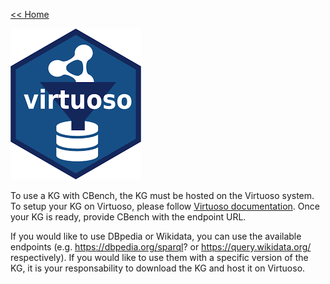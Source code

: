 [<< Home](https://github.com/aorogat/CBench/)


![Image](images/virtuoso.png)


To use a KG with CBench, the KG must be hosted on the Virtuoso system. To setup your KG on Virtuoso, please follow [Virtuoso documentation](http://vos.openlinksw.com/owiki/wiki/VOS). Once your KG is ready, provide CBench with the endpoint URL.

If you would like to use DBpedia or Wikidata, you can use the available endpoints (e.g. https://dbpedia.org/sparql? or https://query.wikidata.org/ respectively). If you would like to use them with a specific version of the KG, it is your responsability to download the KG and host it on Virtuoso.
